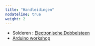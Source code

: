 ```yaml
---
title: "Handleidingen"
nodateline: true
weight: 2
---
```


* Solderen : [Electronische Dobbelsteen](/handleidingen/dobbelsteen/)
* [Arduino workshop](https://arduino.tkkrlab.space/)

